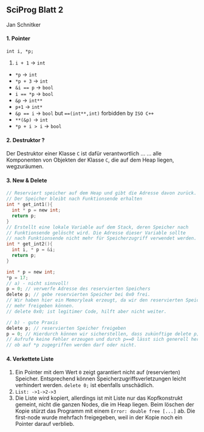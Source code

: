 ## SciProg Blatt 2
Jan Schnitker


#### 1. Pointer
`int i, *p;`
1. `i + 1` → `int`
- `*p` → `int`
- `*p + 3` → `int`
- `&i == p` → `bool`
- `i == *p` → `bool`
- `&p` → `int**`
- `p+1` → `int*`
- `&p == i` → `bool` but `==(int**,int)` forbidden by `ISO C++`
- `**(&p)` → `int`
- `*p + i > i` → `bool`


#### 2. Destruktor ?
Der Destruktor einer Klasse `C` ist dafür verantwortlich ...
... alle Komponenten von Objekten der Klasse `C`, die auf dem Heap liegen, wegzuräumen.

#### 3. New & Delete
```c
// Reserviert speicher auf dem Heap und gibt die Adresse davon zurück.
// Der Speicher bleibt nach Funktionsende erhalten
int * get_int1(){
  int * p = new int;
  return p;
}
// Erstellt eine lokale Variable auf dem Stack, deren Speicher nach
// Funktionsende gelöscht wird. Die Adresse dieser Variable sollte
// nach Funktionsende nicht mehr für Speicherzugriff verwendet werden.
int * get_int2(){
  int i, * p = &i;
  return p;
}
```

```c
int * p = new int;
*p = 17;
// a) - nicht sinnvoll!
p = 0; // verwerfe Adresse des reservierten Speichers
delete p; // gebe reservierten Speicher bei 0x0 frei.
// Wir haben hier ein Memoryleak erzeugt, da wir den reservierten Speicher nicht
// mehr freigeben können.
// delete 0x0; ist legitimer Code, hilft aber nicht weiter.

// b) - gute Praxis
delete p; // reservierten Speicher freigeben
p = 0; // Hierdurch können wir sicherstellen, dass zukünftige delete p;
// Aufrufe keine Fehler erzeugen und durch p==0 lässt sich generell herausfinden
// ob auf *p zugegriffen werden darf oder nicht.
```

#### 4. Verkettete Liste
1. Ein Pointer mit dem Wert `0` zeigt garantiert nicht auf (reservierten) Speicher. Entsprechend können Speicherzugriffsverletzungen leicht verhindert werden. `delete 0;` ist ebenfalls unschädlich.
4. `List: ->1->2->3`
5. Die Liste wird kopiert, allerdings ist mit Liste nur das Kopfkonstrukt gemeint, nicht die ganzen Nodes, die im Heap liegen. Beim löschen der Kopie stürzt das Programm mit einem `Error: double free [...]` ab. Die first-node wurde mehrfach freigegeben, weil in der Kopie noch ein Pointer darauf verblieb.
